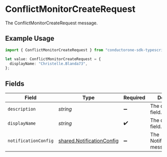 # ConflictMonitorCreateRequest

The ConflictMonitorCreateRequest message.

## Example Usage

```typescript
import { ConflictMonitorCreateRequest } from "conductorone-sdk-typescript/sdk/models/shared";

let value: ConflictMonitorCreateRequest = {
  displayName: "Christelle.Blanda73",
};
```

## Fields

| Field                                                                         | Type                                                                          | Required                                                                      | Description                                                                   |
| ----------------------------------------------------------------------------- | ----------------------------------------------------------------------------- | ----------------------------------------------------------------------------- | ----------------------------------------------------------------------------- |
| `description`                                                                 | *string*                                                                      | :heavy_minus_sign:                                                            | The description field.                                                        |
| `displayName`                                                                 | *string*                                                                      | :heavy_check_mark:                                                            | The displayName field.                                                        |
| `notificationConfig`                                                          | [shared.NotificationConfig](../../../sdk/models/shared/notificationconfig.md) | :heavy_minus_sign:                                                            | The NotificationConfig message.                                               |